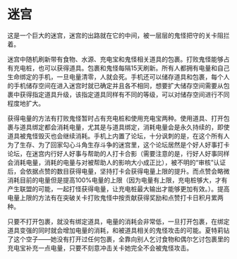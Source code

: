# 迷宫
<div class="story">
这是一个巨大的迷宫，迷宫的出路就在它的中间，被一层层的鬼怪把守的关卡阻拦着。

迷宫中随机刷新带有食物、水源、充电宝和鬼怪相关道具的包裹。打败鬼怪能够占有充电桩，也可以获得道具。包裹和鬼怪每隔15天刷新。所有人都拥有电量和自己生命绑定的手机，一旦电量清零，人就会死。手机还可以储存道具和包裹，每个人的手机储存空间在进入迷宫时就已确定并且各不相同，想要扩大储存空间需要从包裹中获得指定道具升级，该指定道具同样有不同的等级，可以对储存空间进行不同程度地扩大。

获得电量的方法有打败鬼怪暂时占有充电桩和使用充电宝两种。使用道具、打开包裹与道具绑定都会消耗电量，尤其是与道具绑定，消耗电量会是永久持续的，即使道具被鬼怪毁灭也会继续消耗。手机上内置了论坛，十分讽刺的是，在这个所有人为了生存、为了回家勾心斗角生存斗争的迷宫里，这个论坛居然是个好人好事打卡论坛，在迷宫内行好人好事与帮助的人打卡合影（需要注意的是，行好人好事同样会消耗电量，消耗的电量与对被帮助人的影响大小成正比），被不明的“审核”认证后，会依据点赞的数目获得电量，坚持打卡会获得电量上限的提升。而点赞会略微消耗目前的电量但是提高100%电量的上限（因为电量有上限，充电桩够大，才有产生联盟的可能，一起打怪获得电量，让充电桩最大输出才能够更加有效。）。提高电量上限的方法有在突破关卡打败鬼怪中按贡献获得奖励和点赞打卡日积月累两种。

只要不打开包裹，就没有绑定道具，电量的消耗会非常低，一旦打开包裹，在绑定道具变强的同时就会增加电量的消耗，和被道具相关的鬼怪攻击的可能。夏特莉钻了这个空子——她没有打开过任何包裹，全靠向别人乞讨食物和偶尔乞讨包裹里的充电宝补充一点电量，只要不刻意冲击关卡她完全不会被鬼怪攻击。
